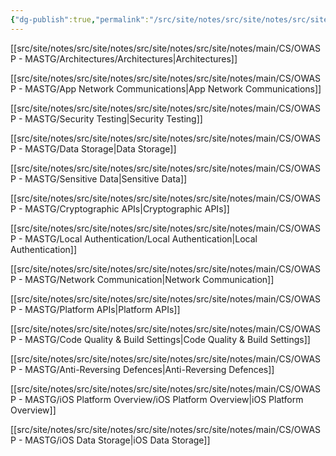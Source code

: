 ```yaml
---
{"dg-publish":true,"permalink":"/src/site/notes/src/site/notes/src/site/notes/src/site/notes/main/cs/owasp-mastg/owasp-mastg/"}
---
```







[[src/site/notes/src/site/notes/src/site/notes/src/site/notes/main/CS/OWASP - MASTG/Architectures/Architectures\|Architectures]]

[[src/site/notes/src/site/notes/src/site/notes/src/site/notes/main/CS/OWASP - MASTG/App Network Communications\|App Network Communications]]

[[src/site/notes/src/site/notes/src/site/notes/src/site/notes/main/CS/OWASP - MASTG/Security Testing\|Security Testing]]

[[src/site/notes/src/site/notes/src/site/notes/src/site/notes/main/CS/OWASP - MASTG/Data Storage\|Data Storage]]

[[src/site/notes/src/site/notes/src/site/notes/src/site/notes/main/CS/OWASP - MASTG/Sensitive Data\|Sensitive Data]]

[[src/site/notes/src/site/notes/src/site/notes/src/site/notes/main/CS/OWASP - MASTG/Cryptographic APIs\|Cryptographic APIs]]

[[src/site/notes/src/site/notes/src/site/notes/src/site/notes/main/CS/OWASP - MASTG/Local Authentication/Local Authentication\|Local Authentication]]

[[src/site/notes/src/site/notes/src/site/notes/src/site/notes/main/CS/OWASP - MASTG/Network Communication\|Network Communication]]

[[src/site/notes/src/site/notes/src/site/notes/src/site/notes/main/CS/OWASP - MASTG/Platform APIs\|Platform APIs]]

[[src/site/notes/src/site/notes/src/site/notes/src/site/notes/main/CS/OWASP - MASTG/Code Quality & Build Settings\|Code Quality & Build Settings]]

[[src/site/notes/src/site/notes/src/site/notes/src/site/notes/main/CS/OWASP - MASTG/Anti-Reversing Defences\|Anti-Reversing Defences]]

[[src/site/notes/src/site/notes/src/site/notes/src/site/notes/main/CS/OWASP - MASTG/iOS Platform Overview/iOS Platform Overview\|iOS Platform Overview]]

[[src/site/notes/src/site/notes/src/site/notes/src/site/notes/main/CS/OWASP - MASTG/iOS Data Storage\|iOS Data Storage]]